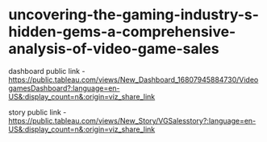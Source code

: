 # uncovering-the-gaming-industry-s-hidden-gems-a-comprehensive-analysis-of-video-game-sales


dashboard public link - https://public.tableau.com/views/New_Dashboard_16807945884730/VideogamesDashboard?:language=en-US&:display_count=n&:origin=viz_share_link


story public link - https://public.tableau.com/views/New_Story/VGSalesstory?:language=en-US&:display_count=n&:origin=viz_share_link
